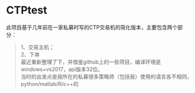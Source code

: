 # CTPtest
此项目基于几年前在一家私募时写的CTP交易机的简化版本，主要包含两个部分：  
> 1、交易主机；  
> 2、下单  
最近重新整理了下，并借鉴github上的一些项目，编译环境是windows+vs2017，api版本32位。  
当时的出发点是我所在的私募很多策略师（包括我）使用的语言各不相同，python/matlab/R/c++的  




